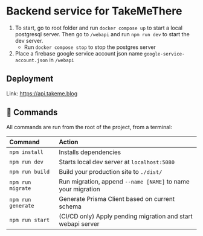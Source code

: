 # Backend service for TakeMeThere

1. To start, go to root folder and run `docker compose up` to start a local postgresql server. Then go to `/webapi` and run `npm run dev` to start the dev server.
   - Run `docker compose stop` to stop the postgres server
2. Place a firebase google service account json name `google-service-account.json` in `/webapi`

## Deployment

Link: https://api.takeme.blog

## 🧞 Commands

All commands are run from the root of the project, from a terminal:

| Command            | Action                                                       |
| :----------------- | :----------------------------------------------------------- |
| `npm install`      | Installs dependencies                                        |
| `npm run dev`      | Starts local dev server at `localhost:5080`                  |
| `npm run build`    | Build your production site to `./dist/`                      |
| `npm run migrate`  | Run migration, append `--name [NAME]` to name your migration |
| `npm run generate` | Generate Prisma Client based on current schema               |
| `npm run start`    | (CI/CD only) Apply pending migration and start webapi server |
